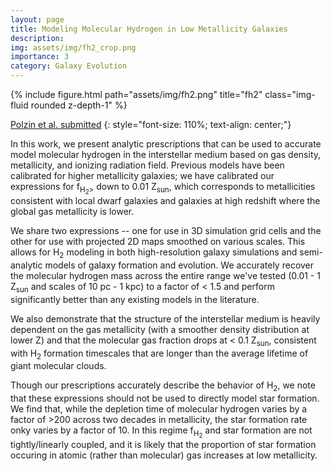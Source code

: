 ```yaml
---
layout: page
title: Modeling Molecular Hydrogen in Low Metallicity Galaxies
description: 
img: assets/img/fh2_crop.png
importance: 3
category: Galaxy Evolution
---
```


<div class="row">
    <div class="col-sm mt-3 mt-md-0">
        {% include figure.html path="assets/img/fh2.png" title="fh2" class="img-fluid rounded z-depth-1" %}
    </div>
</div>
<!-- <div class="caption">
    This image can also have a caption. It's like magic.
</div> -->

[Polzin et al. submitted](https://ui.adsabs.harvard.edu/abs/2023arXiv231010712P/abstract)
{: style="font-size: 110%; text-align: center;"}

In this work, we present analytic prescriptions that can be used to accurate model molecular hydrogen in the interstellar medium based on gas density, metallicity, and ionizing radiation field. Previous models have been calibrated for higher metallicity galaxies; we have calibrated our expressions for f<sub>H<sub>2</sub>></sub> down to 0.01 Z<sub>sun</sub>, which corresponds to metallicities consistent with local dwarf galaxies and galaxies at high redshift where the global gas metallicity is lower.

We share two expressions -- one for use in 3D simulation grid cells and the other for use with projected 2D maps smoothed on various scales. This allows for H<sub>2</sub> modeling in both high-resolution galaxy simulations and semi-analytic models of galaxy formation and evolution. We accurately recover the molecular hydrogen mass across the entire range we've tested (0.01 - 1 Z<sub>sun</sub> and scales of 10 pc - 1 kpc) to a factor of < 1.5 and perform significantly better than any existing models in the literature.

We also demonstrate that the structure of the interstellar medium is heavily dependent on the gas metallicity (with a smoother density distribution at lower Z) and that the molecular gas fraction drops at < 0.1 Z<sub>sun</sub>, consistent with  H<sub>2</sub> formation timescales that are longer than the average lifetime of giant molecular clouds.

Though our prescriptions accurately describe the behavior of H<sub>2</sub>, we note that these expressions should not be used to directly model star formation. We find that, while the depletion time of molecular hydrogen varies by a factor of >200 across two decades in metallicity, the star formation rate onky varies by a factor of 10. In this regime f<sub>H<sub>2</sub></sub> and star formation are not tightly/linearly coupled, and it is likely that the proportion of star formation occuring in atomic (rather than molecular) gas increases at low metallicity.



